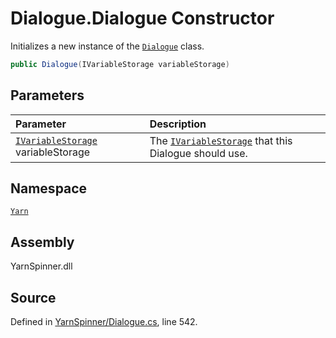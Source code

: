 <!-- This file was generated by a tool. Do not edit this file by hand. -->

# Dialogue.Dialogue Constructor

Initializes a new instance of the [`Dialogue`](/api/csharp/yarn/dialogue.md) class.


```csharp
public Dialogue(IVariableStorage variableStorage)
```

## Parameters
|Parameter|Description|
|:---|:---|
|[`IVariableStorage`](/api/csharp/yarn/ivariablestorage.md) variableStorage|The [`IVariableStorage`](/api/csharp/yarn/ivariablestorage.md) that this Dialogue should use.|


## Namespace
[`Yarn`](/api/csharp/yarn/README.md)

## Assembly
YarnSpinner.dll

## Source
Defined in [YarnSpinner/Dialogue.cs](https://github.com/YarnSpinnerTool/YarnSpinner//blob/develop/YarnSpinner/Dialogue.cs#L542), line 542.
